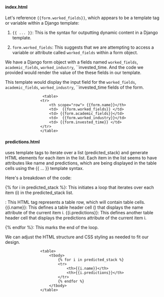 
#### index.html

Let's reference `{{form.worked_fields}}`, which appears to be a template tag or variable within a Django template:

1) `{{ ... }}`: This is the syntax for outputting dynamic content in a Django template.

2) `form.worked_fields`: This suggests that we are attempting to access a variable or attribute called `worked_fields` within a form object.

We have a Django form object with a fields named `worked_fields`, `academic_fields`, `worked_industry`, ``invested_time. And the code we provided would render the value of the these fields in our template.

This template would display the input field for the `worked_fields`, `academic_fields`, `worked_industry`, ``invested_time  fields of the form.

```
                 <table>
                <tr> 
                    <th scope="row"> {{form.name}}</th>
                    <td>  {{form.worked_fields}} </td>
                    <td> {{form.academic_fields}}</td>
                    <td>  {{form.worked_industry}}</td>
                    <td> {{form.invested_time}} </td>
                </tr>
                </table>
```


#### predictions.html

uses template tags to iterate over a list (predicted_stack) and generate HTML <tr> elements for each item in the list. Each item in the list seems to have attributes like name and predictions, which are being displayed in the table cells using the {{ ... }} template syntax.

Here's a breakdown of the code:

{% for i in predicted_stack %}: This initiates a loop that iterates over each item (i) in the predicted_stack list.

<tr>: This HTML tag represents a table row, which will contain table cells.

<th>{{i.name}}</th>: This defines a table header cell (<th>) that displays the name attribute of the current item i.

<th>{{i.predictions}}</th>: This defines another table header cell that displays the predictions attribute of the current item i.

{% endfor %}: This marks the end of the loop.

We can adjust the HTML structure and CSS styling as needed to fit our design.

```
                <table>
                    <tbody>
                        {% for i in predicted_stack %}
                        <tr>
                            <th>{{i.name}}</th>
                            <th>{{i.predictions}}</th>
                        </tr>
                        {% endfor %}
                    </tbody> 
                </table>

```
